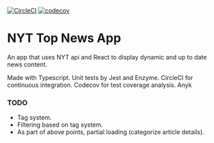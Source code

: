 [![CircleCI](https://circleci.com/gh/Vanguard90/nyt-news/tree/master.svg?style=shield)](https://circleci.com/gh/Vanguard90/nyt-news/tree/master)
[![codecov](https://codecov.io/gh/Vanguard90/nyt-news/branch/master/graph/badge.svg)](https://codecov.io/gh/Vanguard90/nyt-news)

# NYT Top News App

An app that uses NYT api and React to display dynamic and up to date news content.

Made with Typescript. Unit tests by Jest and Enzyme. CircleCI for continuous integration. Codecov for test coverage analysis. Anyk

### TODO

- Tag system.
- Filtering based on tag system.
- As part of above points, partial loading (categorize article details).
